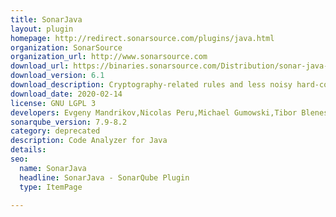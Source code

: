 ```yaml
---
title: SonarJava
layout: plugin
homepage: http://redirect.sonarsource.com/plugins/java.html
organization: SonarSource
organization_url: http://www.sonarsource.com
download_url: https://binaries.sonarsource.com/Distribution/sonar-java-plugin/sonar-java-plugin-6.1.0.20866.jar
download_version: 6.1
download_description: Cryptography-related rules and less noisy hard-coded credentials one (S2068) 
download_date: 2020-02-14
license: GNU LGPL 3
developers: Evgeny Mandrikov,Nicolas Peru,Michael Gumowski,Tibor Blenessy
sonarqube_version: 7.9-8.2
category: deprecated
description: Code Analyzer for Java
details: 
seo: 
  name: SonarJava
  headline: SonarJava - SonarQube Plugin
  type: ItemPage

---
```

